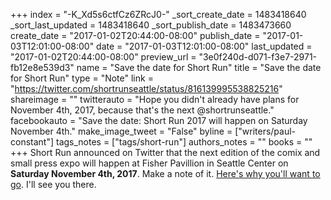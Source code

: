 +++
index = "-K_Xd5s6ctfCz6ZRcJ0-"
_sort_create_date = 1483418640
_sort_last_updated = 1483418640
_sort_publish_date = 1483473660
create_date = "2017-01-02T20:44:00-08:00"
publish_date = "2017-01-03T12:01:00-08:00"
date = "2017-01-03T12:01:00-08:00"
last_updated = "2017-01-02T20:44:00-08:00"
preview_url = "3e0f240d-d071-f3e7-2971-fb12e8e539d3"
name = "Save the date for Short Run"
title = "Save the date for Short Run"
type = "Note"
link = "https://twitter.com/shortrunseattle/status/816139995538825216"
shareimage = ""
twitterauto = "Hope you didn't already have plans for November 4th, 2017, because that's the next @shortrunseattle."
facebookauto = "Save the date: Short Run 2017 will happen on Saturday November 4th."
make_image_tweet = "False"
byline = ["writers/paul-constant"]
tags_notes = ["tags/short-run"]
authors_notes = ""
books = ""
+++
Short Run announced on Twitter that the next edition of the comix and small press expo will happen at Fisher Pavillion in Seattle Center on **Saturday November 4th, 2017**. Make a note of it. [Here's why you'll want to go](http://www.seattlereviewofbooks.com/reviews/short-run-for-the-long-haul/). I'll see you there.